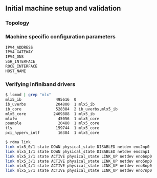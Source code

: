 ## Initial machine setup and validation


### Topology


### Machine specific configuration parameters
```bash
IPV4_ADDRESS
IPV4_GATEWAY
IPV4_DNS
SSH_INTERFACE
ROCE_INTERFACE
HOST_NAME
```

### Verifying Infiniband drivers
```bash
$ lsmod | grep "mlx"
mlx5_ib               495616  0
ib_uverbs             204800  1 mlx5_ib
ib_core               528384  2 ib_uverbs,mlx5_ib
mlx5_core            2469888  1 mlx5_ib
mlxfw                  45056  1 mlx5_core
psample                20480  1 mlx5_core
tls                   159744  1 mlx5_core
pci_hyperv_intf        16384  1 mlx5_core
```

```bash
$ rdma link
link mlx5_0/1 state DOWN physical_state DISABLED netdev eno2np0 
link mlx5_1/1 state DOWN physical_state DISABLED netdev eno3np1 
link mlx5_2/1 state ACTIVE physical_state LINK_UP netdev eno6np0 
link mlx5_3/1 state ACTIVE physical_state LINK_UP netdev eno5np0 
link mlx5_4/1 state ACTIVE physical_state LINK_UP netdev eno8np0 
link mlx5_5/1 state ACTIVE physical_state LINK_UP netdev eno7np0 
```